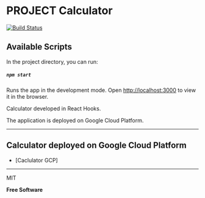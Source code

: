 # PROJECT Calculator

[![Build Status](https://travis-ci.org/joemccann/dillinger.svg?branch=master)](https://travis-ci.org/joemccann/dillinger)

## Available Scripts

In the project directory, you can run:

##### `npm start`

Runs the app in the development mode.
Open [http://localhost:3000](http://localhost:3000) to view it in the browser.

Calculator developed in React Hooks.

The application is deployed on Google Cloud Platform.

----
## Calculator deployed on Google Cloud Platform

* [Caclulator GCP] 
----

MIT


**Free Software**

[//]: # (These are reference links used in the body of this note and get stripped out when the markdown processor does its job. There is no need to format nicely because it shouldn't be seen. Thanks SO - http://stackoverflow.com/questions/4823468/store-comments-in-markdown-syntax)

   [Calculator GCP]: <https://people-react.rj.r.appspot.com/>
